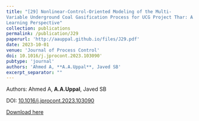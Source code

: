 ```yaml
---
title: "[29] Nonlinear-Control-Oriented Modeling of the Multi-
Variable Underground Coal Gasification Process for UCG Project Thar: A Machine
Learning Perspective"
collection: publications
permalink: /publication/J29
paperurl: 'http://aauppal.github.io/files/J29.pdf'
date: 2023-10-01
venue: 'Journal of Process Control'
doi: 10.1016/j.jprocont.2023.103090'
pubtype: 'journal'
authors: 'Ahmed A, **A.A.Uppal**, Javed SB'
excerpt_separator: ""
---
```

Authors: Ahmed A, **A.A.Uppal**, Javed SB

DOI: [10.1016/j.jprocont.2023.103090](https://doi.org/10.1016/j.jprocont.2023.103090)

[Download here](https://aauppal.github.io/files/J29.pdf)
